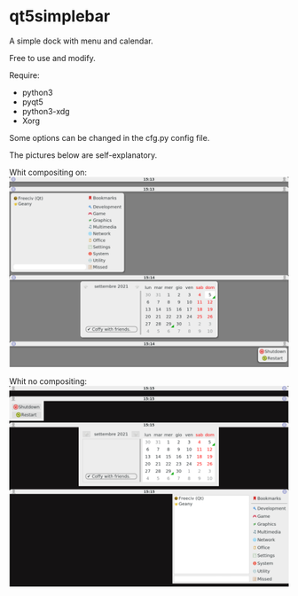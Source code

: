 # qt5simplebar
A simple dock with menu and calendar.

Free to use and modify.

Require:
- python3
- pyqt5
- python3-xdg
- Xorg

Some options can be changed in the cfg.py config file.


The pictures below are self-explanatory.

Whit compositing on:
![My image](https://github.com/frank038/qt5simplebar/blob/main/Screenshot1.png)

Whit no compositing:
![My image](https://github.com/frank038/qt5simplebar/blob/main/Screenshot2.png)
